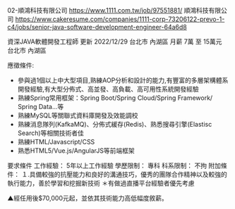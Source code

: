 02-順鴻科技有限公司 https://www.1111.com.tw/job/97551881/ 
順鴻科技有限公司 https://www.cakeresume.com/companies/1111-corp-73206122-prevo-1-c4/jobs/senior-java-software-development-engineer-64a6d8




資深JAVA軟體開發工程師
更新 2022/12/29
台北市 內湖區 月薪 7萬 至 15萬元 台北市 內湖區

應徵條件:
- 參與過1個以上中大型項目,熟練AOP分析和設計的能力,有豐富的多層架構體系開發經驗,有大型分佈式、高並發、高負載、高可用性系統開發經驗
- 熟練Spring常用框架：Spring Boot/Spring Cloud/Spring Framework/ Spring Data...等
- 熟練MySQL等關聯式資料庫開發及效能調校
- 熟練消息隊列(KafkaMQ)、分佈式緩存(Redis)、熟悉搜尋引擎(Elastisc Search)等相關技術者佳
- 熟練HTML/Javascript/CSS
- 熟悉HTML5/Vue.js/AngularJS等前端框架

要求條件
工作經驗：
5年以上工作經驗
學歷限制：
專科
科系限制：
不拘
附加條件：
１.具備較強的抗壓能力和良好的溝通技巧，優秀的團隊合作精神以及較強的執行能力，善於學習和挖掘新技術
＊有做過直播平台經驗者優先考慮

▲經任用後$70,000元起，並依其技術能力高低幅度敘薪。





